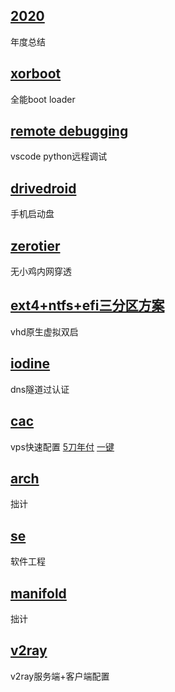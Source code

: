 ## [2020](2020)

年度总结

## [xorboot](xorboot)

全能boot loader

## [remote debugging](rd)

vscode python远程调试

## [drivedroid](drivedroid)

手机启动盘

## [zerotier](zerotier)

无小鸡内网穿透

## [ext4+ntfs+efi三分区方案](partition)

vhd原生虚拟双启

## [iodine](iodine)

dns隧道过认证

## [cac](cac)

vps快速配置 [5刀年付](//tkkcc.github.io/v) [一键](//github.com/tkkcc/vps#readme)

## [arch](arch)

拙计

## [se](se)

软件工程

## [manifold](manifold)

拙计

## [v2ray](v2ray)

v2ray服务端+客户端配置

